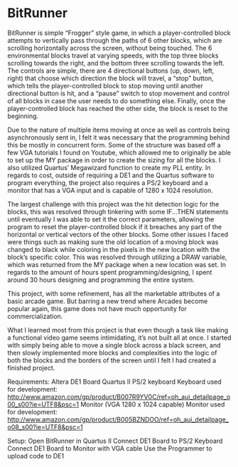 # BitRunner


BitRunner is simple “Frogger” style game, in which a player-controlled block attempts to vertically pass through the paths of 6 other blocks, which are scrolling horizontally across the screen, without being touched. The 6 environmental blocks travel at varying speeds, with the top three blocks scrolling towards the right, and the bottom three scrolling towards the left. The controls are simple, there are 4 directional buttons (up, down, left, right) that choose which direction the block will travel, a “stop” button, which tells the player-controlled block to stop moving until another directional button is hit, and a “pause” switch to stop movement and control of all blocks in case the user needs to do something else. Finally, once the player-controlled block has reached the other side, the block is reset to the beginning. 

Due to the nature of multiple items moving at once as well as controls being asynchronously sent in, I felt it was necessary that the programming behind this be mostly in concurrent form. Some of the structure was based off a few VGA tutorials I found on Youtube, which allowed me to originally be able to set up the MY package in order to create the sizing for all the blocks. I also utilized Quartus’ Megawizard function to create my PLL entity. In regards to cost, outside of requiring a DE1 and the Quartus software to program everything, the project also requires a PS/2 keyboard and a monitor that has a VGA input and is capable of 1280 x 1024 resolution.

The largest challenge with this project was the hit detection logic for the blocks, this was resolved through tinkering with some IF...THEN statements until eventually I was able to set it the correct parameters, allowing the program to reset the player-controlled block if it breaches any part of the horizontal or vertical vectors of the other blocks. Some other issues I faced were things such as making sure the old location of a moving block was changed to black while coloring in the pixels in the new location with the block’s specific color. This was resolved through utilizing a DRAW variable, which was returned from the MY package when a new location was set. In regards to the amount of hours spent programming/designing, I spent around 30 hours designing and programming the entire system.

This project, with some refinement, has all the marketable attributes of a basic arcade game. But barring a new trend where Arcades become popular again, this game does not have much opportunity for commercialization. 

What I learned most from this project is that even though a task like making a functional video game seems intimidating, it’s not built all at once. I started with simply being able to move a single block across a black screen, and then slowly implemented more blocks and complexities into the logic of both the blocks and the borders of the screen until I felt I had created a finished project.


Requirements:
Altera DE1 Board
Quartus II 
PS/2 keyboard
Keyboard used for development: http://www.amazon.com/gp/product/B007R9YV0C/ref=oh_aui_detailpage_o00_s00?ie=UTF8&psc=1
Monitor (VGA 1280 x 1024 capable)
Monitor used for development: http://www.amazon.com/gp/product/B005BZNDOO/ref=oh_aui_detailpage_o08_s00?ie=UTF8&psc=1

Setup:
Open BitRunner in Quartus II
Connect DE1 Board to PS/2 Keyboard
Connect DE1 Board to Monitor with VGA cable
Use the Programmer to upload code to DE1 


